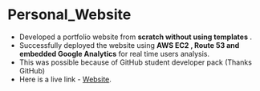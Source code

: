 # Personal_Website

- Developed a portfolio website from **scratch without using templates** .
- Successfully deployed the website using **AWS EC2 , Route 53 and embedded Google Analytics** for real time users analysis.
- This was possible because of GitHub student developer pack (Thanks GitHub)
- Here is a live link - [Website](http://omkar1729muglikar.technology/).
